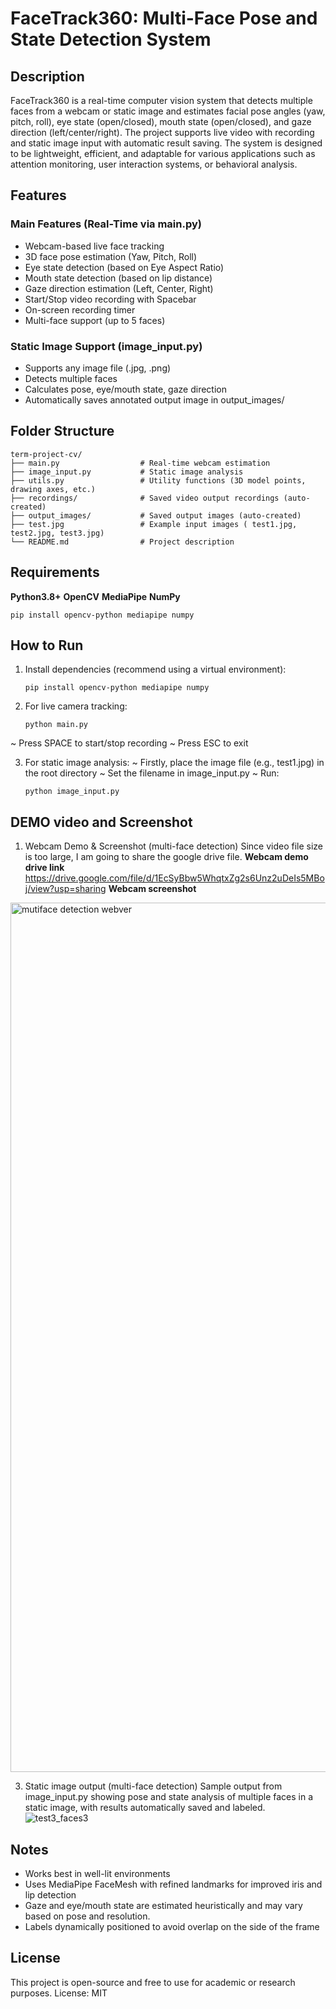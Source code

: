 # FaceTrack360: Multi-Face Pose and State Detection System 

## Description

FaceTrack360 is a real-time computer vision system that detects multiple faces from a webcam or static image and estimates facial pose angles (yaw, pitch, roll), eye state (open/closed), mouth state (open/closed), and gaze direction (left/center/right). The project supports live video with recording and static image input with automatic result saving. The system is designed to be lightweight, efficient, and adaptable for various applications such as attention monitoring, user interaction systems, or behavioral analysis.

## Features

### Main Features (Real-Time via main.py)

- Webcam-based live face tracking
- 3D face pose estimation (Yaw, Pitch, Roll)
- Eye state detection (based on Eye Aspect Ratio)
- Mouth state detection (based on lip distance)
- Gaze direction estimation (Left, Center, Right)
- Start/Stop video recording with Spacebar
- On-screen recording timer
- Multi-face support (up to 5 faces)

### Static Image Support (image_input.py)
- Supports any image file (.jpg, .png)
- Detects multiple faces
- Calculates pose, eye/mouth state, gaze direction
- Automatically saves annotated output image in output_images/

## Folder Structure
    term-project-cv/
    ├── main.py                  # Real-time webcam estimation
    ├── image_input.py           # Static image analysis
    ├── utils.py                 # Utility functions (3D model points, drawing axes, etc.)
    ├── recordings/              # Saved video output recordings (auto-created)
    ├── output_images/           # Saved output images (auto-created)
    ├── test.jpg                 # Example input images ( test1.jpg, test2.jpg, test3.jpg)
    └── README.md                # Project description 

## Requirements
**Python3.8+**
**OpenCV**
**MediaPipe**
**NumPy**

    pip install opencv-python mediapipe numpy

## How to Run
1. Install dependencies (recommend using a virtual environment):

       pip install opencv-python mediapipe numpy

2. For live camera tracking:

       python main.py
~ Press SPACE to start/stop recording
~ Press ESC to exit

3. For static image analysis:
~ Firstly, place the image file (e.g., test1.jpg) in the root directory
~ Set the filename in image_input.py
~ Run:

       python image_input.py

## DEMO video and Screenshot
1. Webcam Demo & Screenshot (multi-face detection)
Since video file size is too large, I am going to share the google drive file.
**Webcam demo drive link**
https://drive.google.com/file/d/1EcSyBbw5WhqtxZg2s6Unz2uDeIs5MBoj/view?usp=sharing
**Webcam screenshot**
<img width="1391" alt="mutiface detection webver" src="https://github.com/user-attachments/assets/dfbea0a5-417a-4c1b-a680-8e7852a5e679" />

3. Static image output (multi-face detection)
Sample output from image_input.py showing pose and state analysis of multiple faces in a static image, with results automatically saved and labeled.
![test3_faces3](https://github.com/user-attachments/assets/7ea815f7-c841-4f6f-a4a3-a49179e2498e)

## Notes
- Works best in well-lit environments
- Uses MediaPipe FaceMesh with refined landmarks for improved iris and lip detection
- Gaze and eye/mouth state are estimated heuristically and may vary based on pose and resolution.
- Labels dynamically positioned to avoid overlap on the side of the frame

## License
This project is open-source and free to use for academic or research purposes. License: MIT

